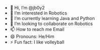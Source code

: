 - 👋 Hi, I’m @jb0y2
- 👀 I’m interested in Robotics
- 🌱 I’m currently learning Java and Python
- 💞️ I’m looking to collaborate on Robotics
- 📫 How to reach me Email
- 😄 Pronouns: He/Him
- ⚡ Fun fact: I like volleyball

<!---
jb0y2/jb0y2 is a ✨ special ✨ repository because its `README.md` (this file) appears on your GitHub profile.
You can click the Preview link to take a look at your changes.
--->
